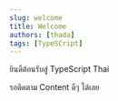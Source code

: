 ```yaml
---
slug: welcome
title: Welcome
authors: [thada]
tags: [TypeSCript]
---
```


ยินดีต้อนรับสู่ TypeScript Thai

รอติดตาม Content ดีๆ ได้เลย